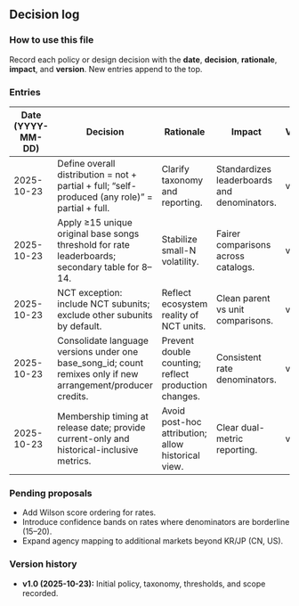 ## Decision log
### How to use this file
Record each policy or design decision with the **date**, **decision**, **rationale**, **impact**, and **version**. New entries append to the top.

### Entries
| Date (YYYY-MM-DD) | Decision | Rationale | Impact | Version |
|---|---|---|---|---|
| 2025-10-23 | Define overall distribution = not + partial + full; “self-produced (any role)” = partial + full. | Clarify taxonomy and reporting. | Standardizes leaderboards and denominators. | v1.0 |
| 2025-10-23 | Apply ≥15 unique original base songs threshold for rate leaderboards; secondary table for 8–14. | Stabilize small-N volatility. | Fairer comparisons across catalogs. | v1.0 |
| 2025-10-23 | NCT exception: include NCT subunits; exclude other subunits by default. | Reflect ecosystem reality of NCT units. | Clean parent vs unit comparisons. | v1.0 |
| 2025-10-23 | Consolidate language versions under one base_song_id; count remixes only if new arrangement/producer credits. | Prevent double counting; reflect production changes. | Consistent rate denominators. | v1.0 |
| 2025-10-23 | Membership timing at release date; provide current-only and historical-inclusive metrics. | Avoid post-hoc attribution; allow historical view. | Clear dual-metric reporting. | v1.0 |

### Pending proposals
- Add Wilson score ordering for rates.  
- Introduce confidence bands on rates where denominators are borderline (15–20).  
- Expand agency mapping to additional markets beyond KR/JP (CN, US).

### Version history
- **v1.0 (2025-10-23):** Initial policy, taxonomy, thresholds, and scope recorded.